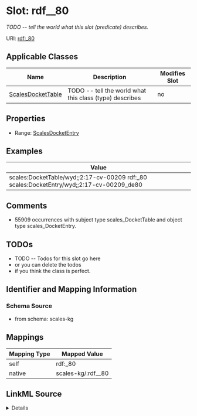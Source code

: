 

# Slot: rdf__80


_TODO -- tell the world what this slot (predicate) describes._





URI: [rdf:_80](http://www.w3.org/1999/02/22-rdf-syntax-ns#_80)



<!-- no inheritance hierarchy -->





## Applicable Classes

| Name | Description | Modifies Slot |
| --- | --- | --- |
| [ScalesDocketTable](../classes/ScalesDocketTable.md) | TODO -- tell the world what this class (type) describes |  no  |







## Properties

* Range: [ScalesDocketEntry](../classes/ScalesDocketEntry.md)






## Examples

| Value |
| --- |
| scales:DocketTable/wyd;;2:17-cv-00209 rdf:_80 scales:DocketEntry/wyd;;2:17-cv-00209_de80 |

## Comments

* 55909 occurrences with subject type scales_DocketTable and object type scales_DocketEntry.

## TODOs

* TODO -- Todos for this slot go here
* or you can delete the todos
* if you think the class is perfect.

## Identifier and Mapping Information







### Schema Source


* from schema: scales-kg




## Mappings

| Mapping Type | Mapped Value |
| ---  | ---  |
| self | rdf:_80 |
| native | scales-kg/:rdf__80 |




## LinkML Source

<details>
```yaml
name: rdf__80
description: TODO -- tell the world what this slot (predicate) describes.
todos:
- TODO -- Todos for this slot go here
- or you can delete the todos
- if you think the class is perfect.
comments:
- 55909 occurrences with subject type scales_DocketTable and object type scales_DocketEntry.
examples:
- value: scales:DocketTable/wyd;;2:17-cv-00209 rdf:_80 scales:DocketEntry/wyd;;2:17-cv-00209_de80
from_schema: scales-kg
rank: 1000
slot_uri: rdf:_80
alias: rdf__80
domain_of:
- scales_DocketTable
range: scales_DocketEntry

```
</details>